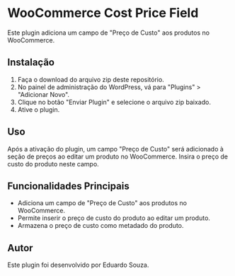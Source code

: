 # WooCommerce Cost Price Field

Este plugin adiciona um campo de "Preço de Custo" aos produtos no WooCommerce.

## Instalação

1. Faça o download do arquivo zip deste repositório.
2. No painel de administração do WordPress, vá para "Plugins" > "Adicionar Novo".
3. Clique no botão "Enviar Plugin" e selecione o arquivo zip baixado.
4. Ative o plugin.

## Uso

Após a ativação do plugin, um campo "Preço de Custo" será adicionado à seção de preços ao editar um produto no WooCommerce. Insira o preço de custo do produto neste campo.

## Funcionalidades Principais

- Adiciona um campo de "Preço de Custo" aos produtos no WooCommerce.
- Permite inserir o preço de custo do produto ao editar um produto.
- Armazena o preço de custo como metadado do produto.

## Autor

Este plugin foi desenvolvido por Eduardo Souza.
